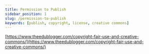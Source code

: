 ```yaml
---
title: Permission to Publish
sidebar_position: 1
slug: /permission-to-publish
keywords: [publish, copyright, license, creative commons]
---
```




[https://www.theedublogger.com/copyright-fair-use-and-creative-commons/](https://www.theedublogger.com/copyright-fair-use-and-creative-commons/)

